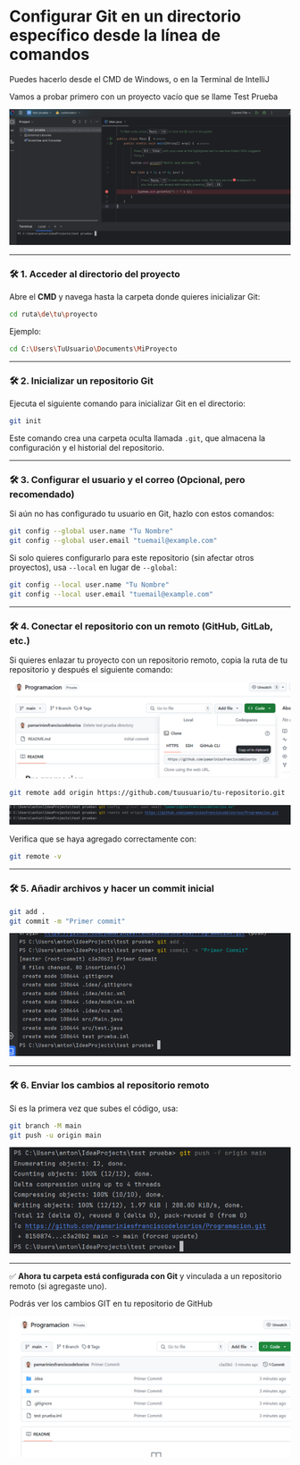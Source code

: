 # Configurar **Git en un directorio específico** desde la línea de comandos

Puedes hacerlo desde el CMD de Windows, o en la Terminal de IntelliJ

Vamos a probar primero con un proyecto vacío que se llame Test Prueba

![1739341963499](image/readme/1739341963499.png)

---

### 🛠 **1. Acceder al directorio del proyecto**

Abre el **CMD** y navega hasta la carpeta donde quieres inicializar Git:

```bash
cd ruta\de\tu\proyecto
```

Ejemplo:

```bash
cd C:\Users\TuUsuario\Documents\MiProyecto
```

---

### 🛠 **2. Inicializar un repositorio Git**

Ejecuta el siguiente comando para inicializar Git en el directorio:

```bash
git init
```

Este comando crea una carpeta oculta llamada `.git`, que almacena la configuración y el historial del repositorio.

---

### 🛠 **3. Configurar el usuario y el correo (Opcional, pero recomendado)**

Si aún no has configurado tu usuario en Git, hazlo con estos comandos:

```bash
git config --global user.name "Tu Nombre"
git config --global user.email "tuemail@example.com"
```

Si solo quieres configurarlo para este repositorio (sin afectar otros proyectos), usa `--local` en lugar de `--global`:

```bash
git config --local user.name "Tu Nombre"
git config --local user.email "tuemail@example.com"
```

---

### 🛠 **4. Conectar el repositorio con un remoto (GitHub, GitLab, etc.)**

Si quieres enlazar tu proyecto con un repositorio remoto, copia la ruta de tu repositorio y después el siguiente comando:

![1739342095448](image/readme/1739342095448.png)

```bash
git remote add origin https://github.com/tuusuario/tu-repositorio.git
```



![1739342161991](image/readme/1739342161991.png)

Verifica que se haya agregado correctamente con:

```bash
git remote -v
```

---

### 🛠 **5. Añadir archivos y hacer un commit inicial**

```bash
git add .
git commit -m "Primer commit"
```

![1739342214974](image/readme/1739342214974.png)

---

### 🛠 **6. Enviar los cambios al repositorio remoto**

Si es la primera vez que subes el código, usa:

```bash
git branch -M main
git push -u origin main
```

![1739342368127](image/readme/1739342368127.png)

---

✅ **Ahora tu carpeta está configurada con Git** y vinculada a un repositorio remoto (si agregaste uno).

Podrás ver los cambios GIT en tu repositorio de GitHub

![1739342403073](image/readme/1739342403073.png)
